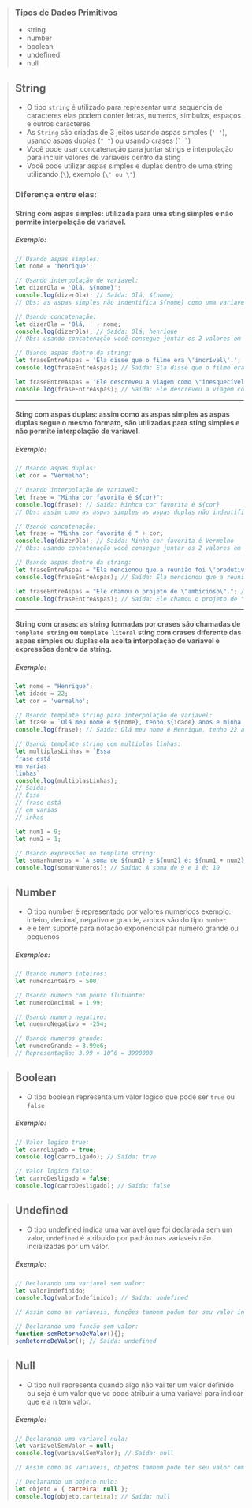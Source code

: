 > ### Tipos de Dados Primitivos
> - string
> - number
> - boolean
> - undefined
> - null

> ## String
> - O tipo `string` é utilizado para representar uma sequencia de caracteres elas podem conter letras, numeros, simbulos, espaços e outros caracteres
> - As `String` são criadas de 3 jeitos usando aspas simples (`' '`), usando aspas duplas (`" "`) ou usando crases (`` ` ` ``)
> - Você pode usar concatenação para juntar stings e interpolação para incluir valores de variaveis dentro da sting
> - Você pode utilizar aspas simples e duplas dentro de uma string utilizando (`\`), exemplo (`\' ou \"`)
> 
> ### Diferença entre elas:
> #### String com aspas simples: utilizada para uma sting simples e não permite interpolação de variavel.
> ##### **Exemplo:**
> ```javascript
> // Usando aspas simples:
> let nome = 'henrique';
> 
> // Usando interpolação de variavel:
> let dizerOla = 'Olá, ${nome}';
> console.log(dizerOla); // Saída: Olá, ${nome}
> // Obs: as aspas simples não indentifica ${nome} como uma variavel então ele apenas transforma tudo em sting... para que o exemplo acima funcione utilize concatenação
> 
> // Usando concatenação:
> let dizerOla = 'Olá, ' + nome;
> console.log(dizerOla); // Saída: Olá, henrique
> // Obs: usando concatenação você consegue juntar os 2 valores em uma unica sting
>
> // Usando aspas dentro da string:
> let fraseEntreAspas = 'Ela disse que o filme era \'incrível\'.'; // Exemplo com aspas simples
> console.log(fraseEntreAspas); // Saída: Ela disse que o filme era 'incrível'.
>
> let fraseEntreAspas = 'Ele descreveu a viagem como \"inesquecível\".'; // Exemplo com aspas duplas
> console.log(fraseEntreAspas); // Saída: Ele descreveu a viagem como "inesquecível".
> ```
> <hr>
>
> #### Sting com aspas duplas: assim como as aspas simples as aspas duplas segue o mesmo formato, são utilizadas para sting simples e não permite interpolação de variavel.
> ##### **Exemplo:**
> ```javascript
> // Usando aspas duplas:
> let cor = "Vermelho";
>
> // Usando interpolação de variavel:
> let frase = "Minha cor favorita é ${cor}";
> console.log(frase); // Saída: Minhca cor favorita é ${cor}
> // Obs: assim como as aspas simples as aspas duplas não indentifica ${cor} como uma variavel então ele apenas transforma tudo em sting... para que o exemplo acima funcione utilize concatenação
>
> // Usando concatenação:
> let frase = "Minha cor favorita é " + cor;
> console.log(dizerOla); // Saída: Minha cor favorita é Vermelho
> // Obs: usando concatenação você consegue juntar os 2 valores em uma unica sting
>
> // Usando aspas dentro da string:
> let fraseEntreAspas = "Ela mencionou que a reunião foi \'produtiva\'."; // Exemplo com aspas simples
> console.log(fraseEntreAspas); // Saída: Ela mencionou que a reunião foi 'produtiva'.
>
> let fraseEntreAspas = "Ele chamou o projeto de \"ambicioso\"."; // Exemplo com aspas duplas
> console.log(fraseEntreAspas); // Saída: Ele chamou o projeto de "ambicioso"
> ```
> <hr>
>
> #### String com crases: as string formadas por crases são chamadas de `template string` ou `template literal` sting com crases diferente das aspas simples ou duplas ela aceita interpolação de variavel e expressões dentro da string.
> ##### **Exemplo:**
> ```javascript
> let nome = "Henrique";
> let idade = 22;
> let cor = 'vermelho'; 
>
> // Usando template string para interpolação de variavel:
> let frase = `Olá meu nome é ${nome}, tenho ${idade} anos e minha cor favorita é ${cor}.`;
> console.log(frase); // Saída: Olá meu nome é Henrique, tenho 22 anos e minha cor favorita é vermelho.
>
> // Usando template string com multiplas linhas:
> let multiplasLinhas = `Essa
> frase está
> em varias
> linhas`
> console.log(multiplasLinhas);
> // Saída:
> // Essa
> // frase está
> // em varias
> // inhas
>
> let num1 = 9;
> let num2 = 1;
>
> // Usando expressões no template string:
> let somarNumeros = `A soma de ${num1} e ${num2} é: ${num1 + num2}`
> console.log(somarNumeros); // Saída: A soma de 9 e 1 é: 10
> ```

> ## Number
> - O tipo number é representado por valores numericos exemplo: inteiro, decimal, negativo e grande, ambos são do tipo `number`
> - ele tem suporte para notação exponencial par numero grande ou pequenos
> 
> ##### **Exemplos:**
> ```javascript
> // Usando numero inteiros:
> let numeroInteiro = 500;
>
> // Usando numero com ponto flutuante:
> let numeroDecimal = 1.99;
>
> // Usando numero negativo:
> let nuemroNegativo = -254;
>
> // Usando numeros grande:
> let numeroGrande = 3.99e6;
> // Representação: 3.99 × 10^6 = 3990000
> ```

> ## Boolean
> - O tipo boolean representa um valor logico que pode ser `true` ou `false`
>
> ##### **Exemplo:**
> ```javascript
> // Valor logico true:
> let carroLigado = true;
> console.log(carroLigado); // Saída: true
>
> // Valor logico false:
> let carroDesligado = false;
> console.log(carroDesligado); // Saída: false
> ```

> ## Undefined
> - O tipo undefined indica uma variavel que foi declarada sem um valor, `undefined` é atribuido por padrão nas variaveis não incializadas por um valor.
> 
> ##### **Exemplo:**
> ```javascript
> // Declarando uma variavel sem valor:
> let valorIndefinido;
> console.log(valorIndefinido); // Saída: undefined
>
> // Assim como as variaveis, funções tambem podem ter seu valor indefinido.
>
> // Declarando uma função sem valor:
> function semRetornoDeValor(){};
> semRetornoDeValor(); // Saída: undefined
> ```

> ## Null
> - O tipo null representa quando algo não vai ter um valor definido ou seja é um valor que vc pode atribuir a uma variavel para indicar que ela n tem valor.
>
> ##### **Exemplo:**
> ```javascript
> // Declarando uma variavel nula:
> let variavelSemValor = null;
> console.log(variavelSemValor); // Saída: null
>
> // Assim como as variaveis, objetos tambem pode ter seu valor como nulo.
>
> // Declarando um objeto nulo:
> let objeto = { carteira: null };
> console.log(objeto.carteira); // Saída: null
> ```